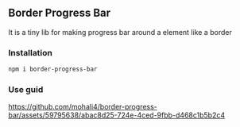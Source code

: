 ## Border Progress Bar
It is a tiny lib for making progress bar around a element like a border

### Installation
``` bash
npm i border-progress-bar
```

### Use guid
https://github.com/mohali4/border-progress-bar/assets/59795638/abac8d25-724e-4ced-9fbb-d468c1b5b2c4

